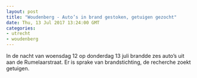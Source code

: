 ```yaml
---
layout: post
title: "Woudenberg - Auto’s in brand gestoken, getuigen gezocht"
date: Thu, 13 Jul 2017 13:24:00 GMT
categories: 
- utrecht 
- woudenberg 
---
```


In de nacht van woensdag 12 op donderdag 13 juli brandde zes auto’s uit aan de Rumelaarstraat. Er is sprake van brandstichting, de recherche zoekt getuigen.
